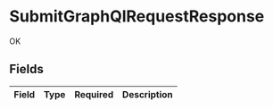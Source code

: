 # SubmitGraphQlRequestResponse

OK


## Fields

| Field       | Type        | Required    | Description |
| ----------- | ----------- | ----------- | ----------- |
